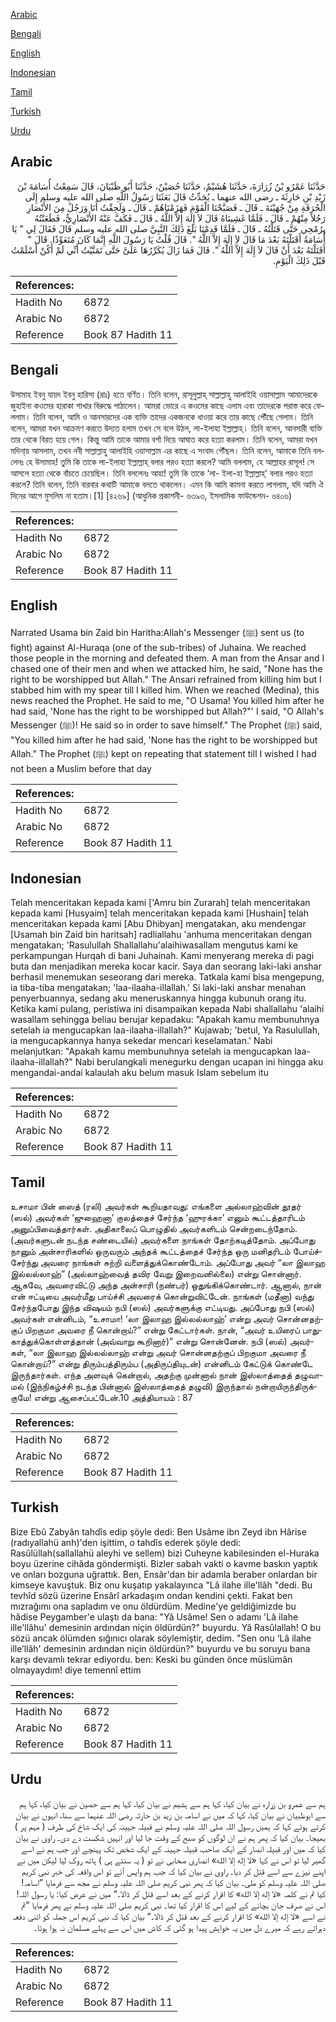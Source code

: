 [Arabic](#arabic)

[Bengali](#bengali)

[English](#english)

[Indonesian](#indonesian)

[Tamil](#tamil)

[Turkish](#turkish)

[Urdu](#urdu)

## Arabic


<div dir="rtl" lang="ar" style={{fontSize:'larger',backgroundColor:'#f8f9fa',padding:20}}>
حَدَّثَنَا عَمْرُو بْنُ زُرَارَةَ، حَدَّثَنَا هُشَيْمٌ، حَدَّثَنَا حُصَيْنٌ، حَدَّثَنَا أَبُو ظَبْيَانَ، قَالَ سَمِعْتُ أُسَامَةَ بْنَ زَيْدِ بْنِ حَارِثَةَ ـ رضى الله عنهما ـ يُحَدِّثُ قَالَ بَعَثَنَا رَسُولُ اللَّهِ صلى الله عليه وسلم إِلَى الْحُرَقَةِ مِنْ جُهَيْنَةَ ـ قَالَ ـ فَصَبَّحْنَا الْقَوْمَ فَهَزَمْنَاهُمْ ـ قَالَ ـ وَلَحِقْتُ أَنَا وَرَجُلٌ مِنَ الأَنْصَارِ رَجُلاً مِنْهُمْ ـ قَالَ ـ فَلَمَّا غَشِينَاهُ قَالَ لاَ إِلَهَ إِلاَّ اللَّهُ ـ قَالَ ـ فَكَفَّ عَنْهُ الأَنْصَارِيُّ، فَطَعَنْتُهُ بِرُمْحِي حَتَّى قَتَلْتُهُ ـ قَالَ ـ فَلَمَّا قَدِمْنَا بَلَغَ ذَلِكَ النَّبِيَّ صلى الله عليه وسلم قَالَ فَقَالَ لِي ‏"‏ يَا أُسَامَةُ أَقَتَلْتَهُ بَعْدَ مَا قَالَ لاَ إِلَهَ إِلاَّ اللَّهُ ‏"‏‏.‏ قَالَ قُلْتُ يَا رَسُولَ اللَّهِ إِنَّمَا كَانَ مُتَعَوِّذًا‏.‏ قَالَ ‏"‏ أَقَتَلْتَهُ بَعْدَ أَنْ قَالَ لاَ إِلَهَ إِلاَّ اللَّهُ ‏"‏‏.‏ قَالَ فَمَا زَالَ يُكَرِّرُهَا عَلَىَّ حَتَّى تَمَنَّيْتُ أَنِّي لَمْ أَكُنْ أَسْلَمْتُ قَبْلَ ذَلِكَ الْيَوْمِ‏.‏
</div>
<div style={{backgroundColor:'#f8f9fa',padding:20, marginBottom: 10}}><table> <thead> <tr> <th>References:</th> <th></th> </tr> </thead> <tbody><tr><td>Hadith No</td><td>6872</td></tr><tr><td>Arabic No</td><td>6872</td></tr><tr><td>Reference</td><td>Book 87 Hadith 11</td></tr></tbody></table></div>

## Bengali


<div dir="ltr" lang="bn" style={{fontSize:'larger',backgroundColor:'#f8f9fa',padding:20}}>
উসামাহ ইবনু যায়দ ইবনু হারিসা (রাঃ) হতে বর্ণিত। তিনি বলেন, রাসূলুল্লাহ্ সাল্লাল্লাহু আলাইহি ওয়াসাল্লাম আমাদেরকে জুহাইনা কওমের হারাকা শাখার বিরুদ্ধে পাঠালেন। আমরা ভোরে এ কওমের কাছে এলাম এবং তাদেরকে পরাস্ত করে ফেললাম। তিনি বলেন, আমি ও আনসারদের এক ব্যক্তি তাদের একজনকে ধাওয়া করে তার কাছে পৌঁছে গেলাম। তিনি বলেন, আমরা যখন আক্রমণ করতে উদ্যত হলাম তখন সে বলে উঠল, লা-ইলাহা ইল্লাল্লাহ্। তিনি বলেন, আনসারী ব্যক্তি তার থেকে বিরত হয়ে গেল। কিন্তু আমি তাকে আমার বর্শা দিয়ে আঘাত করে হত্যা করলাম। তিনি বলেন, আমরা যখন মদিনা্য় আসলাম, তখন নবী সাল্লাল্লাহু আলাইহি ওয়াসাল্লাম এর কাছে এ সংবাদ পৌঁছল। তিনি বলেন, আমাকে তিনি বললেনঃ হে উসামাহ! তুমি কি তাকে লা-ইলাহা ইল্লাল্লাহ্ বলার পরও হত্যা করলে? আমি বললাম, হে আল্লাহর রাসূল! সে আসলে হত্যা থেকে বাঁচতে চেয়েছিল। তিনি বললেনঃ আহা! তুমি কি তাকে ‘লা- ইলা-হা ইল্লাল্লাহ্’ বলার পরও হত্যা করলে? তিনি বলেন, তিনি বারবার কথাটি আমাকে বলতে থাকলেন। এমন কি আমি কামনা করতে লাগলাম, যদি আমি ঐ দিনের আগে মুসলিম না হতাম।[1] [৪২৬৯] (আধুনিক প্রকাশনী- ৬৩৯৩, ইসলামিক ফাউন্ডেশন- ৬৪০৬)
</div>
<div style={{backgroundColor:'#f8f9fa',padding:20, marginBottom: 10}}><table> <thead> <tr> <th>References:</th> <th></th> </tr> </thead> <tbody><tr><td>Hadith No</td><td>6872</td></tr><tr><td>Arabic No</td><td>6872</td></tr><tr><td>Reference</td><td>Book 87 Hadith 11</td></tr></tbody></table></div>

## English


<div dir="ltr" lang="en" style={{fontSize:'larger',backgroundColor:'#f8f9fa',padding:20}}>
Narrated Usama bin Zaid bin Haritha:Allah's Messenger (ﷺ) sent us (to fight) against Al-Huraqa (one of the sub-tribes) of Juhaina. We reached those people in the morning and defeated them. A man from the Ansar and I chased one of their men and when we attacked him, he said, "None has the right to be worshipped but Allah." The Ansari refrained from killing him but I stabbed him with my spear till I killed him. When we reached (Medina), this news reached the Prophet. He said to me, "O Usama! You killed him after he had said, 'None has the right to be worshipped but Allah?"' I said, "O Allah's Messenger (ﷺ)! He said so in order to save himself." The Prophet (ﷺ) said, "You killed him after he had said, 'None has the right to be worshipped but Allah." The Prophet (ﷺ) kept on repeating that statement till I wished I had not been a Muslim before that day
</div>
<div style={{backgroundColor:'#f8f9fa',padding:20, marginBottom: 10}}><table> <thead> <tr> <th>References:</th> <th></th> </tr> </thead> <tbody><tr><td>Hadith No</td><td>6872</td></tr><tr><td>Arabic No</td><td>6872</td></tr><tr><td>Reference</td><td>Book 87 Hadith 11</td></tr></tbody></table></div>

## Indonesian


<div dir="ltr" lang="id" style={{fontSize:'larger',backgroundColor:'#f8f9fa',padding:20}}>
Telah menceritakan kepada kami ['Amru bin Zurarah] telah menceritakan kepada kami [Husyaim] telah menceritakan kepada kami [Hushain] telah menceritakan kepada kami [Abu Dhibyan] mengatakan, aku mendengar [Usamah bin Zaid bin haritsah] radliallahu 'anhuma menceritakan dengan mengatakan; 'Rasulullah Shallallahu'alaihiwasallam mengutus kami ke perkampungan Hurqah di bani Juhainah. Kami menyerang mereka di pagi buta dan menjadikan mereka kocar kacir. Saya dan seorang laki-laki anshar berhasil menemukan seseorang dari mereka. Tatkala kami bisa mengepung, ia tiba-tiba mengatakan; 'laa-ilaaha-illallah.' Si laki-laki anshar menahan penyerbuannya, sedang aku meneruskannya hingga kubunuh orang itu. Ketika kami pulang, peristiwa ini disampaikan kepada Nabi shallallahu 'alaihi wasallam sehingga beliau berujar kepadaku: "Apakah kamu membunuhnya setelah ia mengucapkan laa-ilaaha-illallah?" Kujawab; 'betul, Ya Rasulullah, ia mengucapkannya hanya sekedar mencari keselamatan.' Nabi melanjutkan: "Apakah kamu membunuhnya setelah ia mengucapkan laa-ilaaha-illallah?" Nabi berulangkali menegurku dengan ucapan ini hingga aku mengandai-andai kalaulah aku belum masuk Islam sebelum itu
</div>
<div style={{backgroundColor:'#f8f9fa',padding:20, marginBottom: 10}}><table> <thead> <tr> <th>References:</th> <th></th> </tr> </thead> <tbody><tr><td>Hadith No</td><td>6872</td></tr><tr><td>Arabic No</td><td>6872</td></tr><tr><td>Reference</td><td>Book 87 Hadith 11</td></tr></tbody></table></div>

## Tamil


<div dir="ltr" lang="ta" style={{fontSize:'larger',backgroundColor:'#f8f9fa',padding:20}}>
உசாமா பின் ஸைத் (ரலி) அவர்கள் கூறியதாவது: எங்களை அல்லாஹ்வின் தூதர் (ஸல்) அவர்கள் ‘ஜுஹைனா’ குலத்தைச் சேர்ந்த ‘ஹுரக்கா’ எனும் கூட்டத்தாரிடம் அனுப்பிவைத்தார்கள். அதிகாலைப் பொழுதில் அவர்களிடம் சென்றடைந்தோம். (அவர்களுடன் நடந்த சண்டையில்) அவர்களை நாங்கள் தோற்கடித்தோம். அப்போது நானும் அன்சாரிகளில் ஒருவரும் அந்தக் கூட்டத்தைச் சேர்ந்த ஒரு மனிதரிடம் போய்ச்சேர்ந்து அவரை நாங்கள் சுற்றி வளைத்துக்கொண்டோம். அப்போது அவர் “லா இலாஹ இல்லல்லாஹ்” (அல்லாஹ்வைத் தவிர வேறு இறைவனில்லை) என்று சொன்னார். ஆகவே, அவரைவிட்டு அந்த அன்சாரி (நண்பர்) ஒதுங்கிக்கொண்டார். ஆனால், நான் என் ஈட்டியை அவர்மீது பாய்ச்சி அவரைக் கொன்றுவிட்டேன். நாங்கள் (மதீனா) வந்து சேர்ந்தபோது இந்த விஷயம் நபி (ஸல்) அவர்களுக்கு எட்டியது. அப்போது நபி (ஸல்) அவர்கள் என்னிடம், “உசாமா! ‘லா இலாஹ இல்லல்லாஹ்’ என்று அவர் சொன்னதற்குப் பிறகுமா அவரை நீ கொன்றாய்?” என்று கேட்டார்கள். நான், “அவர் உயிரைப் பாதுகாத்துக்கொள்ளத்தான் (அவ்வாறு கூறினார்)” என்று சொன்னேன். நபி (ஸல்) அவர்கள், “லா இலாஹ இல்லல்லாஹ் என்று அவர் சொன்னதற்குப் பிறகுமா அவரை நீ கொன்றாய்?” என்று திரும்பத்திரும்ப (அதிருப்தியுடன்) என்னிடம் கேட்டுக் கொண்டே இருந்தார்கள். எந்த அளவுக் கென்றால், அதற்கு முன்னால் நான் இஸ்லாத்தைத் தழுவாமல் (இந்நிகழ்ச்சி நடந்த பின்னால் இஸ்லாத்தைத் தழுவி) இருந்தால் நன்றாயிருந்திருக்குமே! என்று ஆசைப்பட்டேன்.10 அத்தியாயம் : 87
</div>
<div style={{backgroundColor:'#f8f9fa',padding:20, marginBottom: 10}}><table> <thead> <tr> <th>References:</th> <th></th> </tr> </thead> <tbody><tr><td>Hadith No</td><td>6872</td></tr><tr><td>Arabic No</td><td>6872</td></tr><tr><td>Reference</td><td>Book 87 Hadith 11</td></tr></tbody></table></div>

## Turkish


<div dir="ltr" lang="tr" style={{fontSize:'larger',backgroundColor:'#f8f9fa',padding:20}}>
Bize Ebû Zabyân tahdîs edip şöyle dedi: Ben Usâme ibn Zeyd ibn Hârise (radıyallahü anh)'den işittim, o tahdîs ederek şöyle dedi: Rasûlüllah(sallallahü aleyhi ve sellem) bizi Cuheyne kabilesinden el-Huraka boyu üzerine cihâda göndermişti. Bizler sabah vakti o kavme baskın yaptık ve onları bozguna uğrattık. Ben, Ensâr'dan bir adamla beraber onlardan bir kimseye kavuştuk. Biz onu kuşatıp yakalayınca "Lâ ilahe ille'llâh "dedi. Bu tevhîd sözü üzerine Ensârî arkadaşım ondan kendini çekti. Fakat ben mızrağımı ona sapladım ve onu öldürdüm. Medine'ye geldiğimizde bu hâdise Peygamber'e ulaştı da bana: "Yâ Usâme! Sen o adamı 'Lâ ilahe ille'llâhu' demesinin ardından niçin öldürdün?" buyurdu. Yâ Rasûlallah! O bu sözü ancak ölümden sığınıcı olarak söylemiştir, dedim. "Sen onu ‘Lâ ilahe ille’llâh' demesinin ardından niçin öldürdün?" buyurdu ve bu soruyu bana karşı devamlı tekrar ediyordu. ben: Keski bu günden önce müslümân olmayaydım! diye temennî ettim
</div>
<div style={{backgroundColor:'#f8f9fa',padding:20, marginBottom: 10}}><table> <thead> <tr> <th>References:</th> <th></th> </tr> </thead> <tbody><tr><td>Hadith No</td><td>6872</td></tr><tr><td>Arabic No</td><td>6872</td></tr><tr><td>Reference</td><td>Book 87 Hadith 11</td></tr></tbody></table></div>

## Urdu


<div dir="rtl" lang="ur" style={{fontSize:'larger',backgroundColor:'#f8f9fa',padding:20}}>
ہم سے عمرو بن زرارہ نے بیان کیا، کہا ہم سے ہشیم نے بیان کیا، کہا ہم سے حصین نے بیان کیا، کہا ہم سے ابوظبیان نے بیان کیا، کہا کہ میں نے اسامہ بن زید بن حارثہ رضی اللہ عنہما سے سنا، انہوں نے بیان کرتے ہوئے کہا کہ ہمیں رسول اللہ صلی اللہ علیہ وسلم نے قبیلہ جہینہ کی ایک شاخ کی طرف ( مہم پر ) بھیجا۔ بیان کیا کہ پھر ہم نے ان لوگوں کو صبح کے وقت جا لیا اور انہیں شکست دے دی۔ راوی نے بیان کیا کہ میں اور قبیلہ انصار کے ایک صاحب قبیلہ جہینہ کے ایک شخص تک پہنچے اور جب ہم نے اسے گھیر لیا تو اس نے کہا «لا إله إلا الله» انصاری صحابی نے تو ( یہ سنتے ہی ) ہاتھ روک لیا لیکن میں نے اپنے نیزے سے اسے قتل کر دیا۔ راوی نے بیان کیا کہ جب ہم واپس آئے تو اس واقعہ کی خبر نبی کریم صلی اللہ علیہ وسلم کو ملی۔ بیان کیا کہ پھر نبی کریم صلی اللہ علیہ وسلم نے مجھ سے فرمایا ”اسامہ! کیا تم نے کلمہ «لا إله إلا الله» کا اقرار کرنے کے بعد اسے قتل کر ڈالا۔“ میں نے عرض کیا: یا رسول اللہ! اس نے صرف جان بچانے کے لیے اس کا اقرار کیا تھا۔ نبی کریم صلی اللہ علیہ وسلم نے پھر فرمایا ”تم نے اسے «لا إله إلا الله» کا اقرار کرنے کے بعد قتل کر ڈالا۔“ بیان کیا کہ نبی کریم اس جملہ کو اتنی دفعہ دہراتے رہے کہ میرے دل میں یہ خواہش پیدا ہو گئی کہ کاش میں اس سے پہلے مسلمان نہ ہوا ہوتا۔
</div>
<div style={{backgroundColor:'#f8f9fa',padding:20, marginBottom: 10}}><table> <thead> <tr> <th>References:</th> <th></th> </tr> </thead> <tbody><tr><td>Hadith No</td><td>6872</td></tr><tr><td>Arabic No</td><td>6872</td></tr><tr><td>Reference</td><td>Book 87 Hadith 11</td></tr></tbody></table></div>